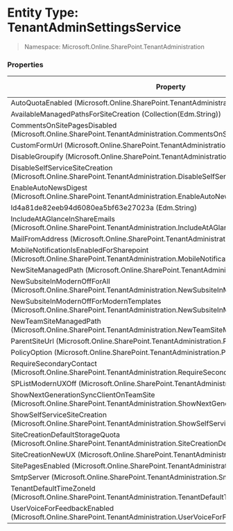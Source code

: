 # Entity Type: TenantAdminSettingsService

> Namespace: Microsoft.Online.SharePoint.TenantAdministration

### Properties

Property | SPO | SP 2019 | SP 2016 | SP 2013
----------|:---:|:-------:|:-------:|:-------:
AutoQuotaEnabled (Microsoft.Online.SharePoint.TenantAdministration.AutoQuotaEnabled) | ✅ | ❌ | ❌ | ❌
AvailableManagedPathsForSiteCreation (Collection(Edm.String)) | ✅ | ❌ | ❌ | ❌
CommentsOnSitePagesDisabled (Microsoft.Online.SharePoint.TenantAdministration.CommentsOnSitePagesDisabled) | ✅ | ❌ | ❌ | ❌
CustomFormUrl (Microsoft.Online.SharePoint.TenantAdministration.CustomFormUrl) | ✅ | ❌ | ❌ | ❌
DisableGroupify (Microsoft.Online.SharePoint.TenantAdministration.DisableGroupify) | ✅ | ❌ | ❌ | ❌
DisableSelfServiceSiteCreation (Microsoft.Online.SharePoint.TenantAdministration.DisableSelfServiceSiteCreation) | ✅ | ❌ | ❌ | ❌
EnableAutoNewsDigest (Microsoft.Online.SharePoint.TenantAdministration.EnableAutoNewsDigest) | ✅ | ❌ | ❌ | ❌
Id4a81de82eeb94d6080ea5bf63e27023a (Edm.String) | ✅ | ❌ | ❌ | ❌
IncludeAtAGlanceInShareEmails (Microsoft.Online.SharePoint.TenantAdministration.IncludeAtAGlanceInShareEmails) | ✅ | ❌ | ❌ | ❌
MailFromAddress (Microsoft.Online.SharePoint.TenantAdministration.MailFromAddress) | ✅ | ❌ | ❌ | ❌
MobileNotificationIsEnabledForSharepoint (Microsoft.Online.SharePoint.TenantAdministration.MobileNotificationIsEnabledForSharepoint) | ✅ | ❌ | ❌ | ❌
NewSiteManagedPath (Microsoft.Online.SharePoint.TenantAdministration.NewSiteManagedPath) | ✅ | ❌ | ❌ | ❌
NewSubsiteInModernOffForAll (Microsoft.Online.SharePoint.TenantAdministration.NewSubsiteInModernOffForAll) | ✅ | ❌ | ❌ | ❌
NewSubsiteInModernOffForModernTemplates (Microsoft.Online.SharePoint.TenantAdministration.NewSubsiteInModernOffForModernTemplates) | ✅ | ❌ | ❌ | ❌
NewTeamSiteManagedPath (Microsoft.Online.SharePoint.TenantAdministration.NewTeamSiteManagedPath) | ✅ | ❌ | ❌ | ❌
ParentSiteUrl (Microsoft.Online.SharePoint.TenantAdministration.ParentSiteUrl) | ✅ | ❌ | ❌ | ❌
PolicyOption (Microsoft.Online.SharePoint.TenantAdministration.PolicyOption) | ✅ | ❌ | ❌ | ❌
RequireSecondaryContact (Microsoft.Online.SharePoint.TenantAdministration.RequireSecondaryContact) | ✅ | ❌ | ❌ | ❌
SPListModernUXOff (Microsoft.Online.SharePoint.TenantAdministration.SPListModernUXOff) | ✅ | ❌ | ❌ | ❌
ShowNextGenerationSyncClientOnTeamSite (Microsoft.Online.SharePoint.TenantAdministration.ShowNextGenerationSyncClientOnTeamSite) | ✅ | ❌ | ❌ | ❌
ShowSelfServiceSiteCreation (Microsoft.Online.SharePoint.TenantAdministration.ShowSelfServiceSiteCreation) | ✅ | ❌ | ❌ | ❌
SiteCreationDefaultStorageQuota (Microsoft.Online.SharePoint.TenantAdministration.SiteCreationDefaultStorageQuota) | ✅ | ❌ | ❌ | ❌
SiteCreationNewUX (Microsoft.Online.SharePoint.TenantAdministration.SiteCreationNewUX) | ✅ | ❌ | ❌ | ❌
SitePagesEnabled (Microsoft.Online.SharePoint.TenantAdministration.SitePagesEnabled) | ✅ | ❌ | ❌ | ❌
SmtpServer (Microsoft.Online.SharePoint.TenantAdministration.SmtpServer) | ✅ | ❌ | ❌ | ❌
TenantDefaultTimeZoneId (Microsoft.Online.SharePoint.TenantAdministration.TenantDefaultTimeZoneId) | ✅ | ❌ | ❌ | ❌
UserVoiceForFeedbackEnabled (Microsoft.Online.SharePoint.TenantAdministration.UserVoiceForFeedbackEnabled) | ✅ | ❌ | ❌ | ❌